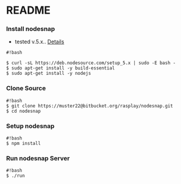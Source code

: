 # README #

### Install nodesnap
* tested v.5.x.. [Details](https://nodejs.org/en/download/package-manager/#debian-and-ubuntu-based-linux-distributions)
```
#!bash

$ curl -sL https://deb.nodesource.com/setup_5.x | sudo -E bash -
$ sudo apt-get install -y build-essential
$ sudo apt-get install -y nodejs
```

### Clone Source
```
#!bash
$ git clone https://muster22@bitbucket.org/rasplay/nodesnap.git
$ cd nodesnap
```

### Setup nodesnap
```
#!bash
$ npm install
```

### Run nodesnap Server
```
#!bash
$ ./run
```
